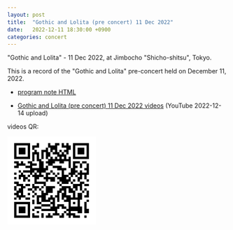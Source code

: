 ```yaml
---
layout: post
title:  "Gothic and Lolita (pre concert) 11 Dec 2022"
date:   2022-12-11 18:30:00 +0900
categories: concert
---
```

"Gothic and Lolita" - 11 Dec 2022, at Jimbocho "Shicho-shitsu", Tokyo.

This is a record of the "Gothic and Lolita" pre-concert held on December 11, 2022.


- [program note HTML](/docs/20221211_mumyo_program_note.html)

- [Gothic and Lolita (pre concert) 11 Dec 2022 videos](https://www.youtube.com/watch?v=kt1oM0ZX4Gw&list=PL06XdiJBdmd9mPNI5BH8qJJu7YydO_fwr&index=1)  (YouTube 2022-12-14 upload) 

videos QR:

<img src="/c905bcc49e91ae8157aad97a558e4eaebe37eef8.png" width="40%">

